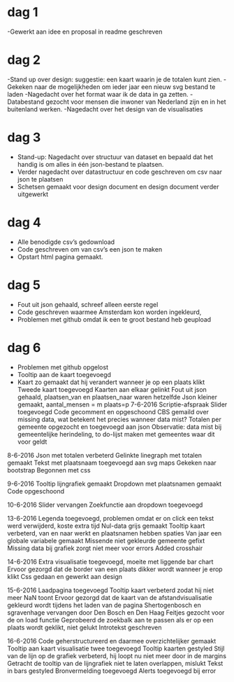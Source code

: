 # dag 1
-Gewerkt aan idee en proposal in readme geschreven

# dag 2
-Stand up over design: suggestie: een kaart waarin je de totalen kunt zien. 
-Gekeken naar de mogelijkheden om ieder jaar een nieuw svg bestand te laden
-Nagedacht over het format waar ik de data in ga zetten. 
-Databestand gezocht voor mensen die inwoner van Nederland zijn en in het buitenland werken. 
-Nagedacht over het design van de visualisaties

# dag 3
- Stand-up: Nagedacht over structuur van dataset en bepaald dat het handig is om alles in één json-bestand te plaatsen. 
- Verder nagedacht over datastructuur en code geschreven om csv naar json te plaatsen
- Schetsen gemaakt voor design document en design document verder uitgewerkt

# dag 4
- Alle benodigde csv’s gedownload
- Code geschreven om van csv’s een json te maken
- Opstart html pagina gemaakt. 

# dag 5
- Fout uit json gehaald, schreef alleen eerste regel
- Code geschreven waarmee Amsterdam kon worden ingekleurd, 
- Problemen met github omdat ik een te groot bestand heb geupload

# dag 6
- Problemen met github opgelost
- Tooltip aan de kaart toegevoegd
- Kaart zo gemaakt dat hij verandert wanneer je op een plaats klikt
Tweede kaart toegevoegd
Kaarten aan elkaar gelinkt
Fout uit json gehaald, plaatsen_van en plaatsen_naar waren hetzelfde
Json kleiner gemaakt, aantal_mensen = m plaats=p
7-6-2016
Scriptie-afspraak
Slider toegevoegd
Code gecomment en opgeschoond
CBS gemaild over missing data, wat betekent het precies wanneer data mist?
Totalen per gemeente opgezocht en toegevoegd aan json
Observatie: data mist bij gemeentelijke herindeling, to do-lijst maken met gemeentes waar dit voor geldt

8-6-2016
Json met totalen verbeterd
Gelinkte linegraph met totalen gemaakt
Tekst met plaatsnaam toegevoegd aan svg maps
Gekeken naar bootstrap
Begonnen met css

9-6-2016
Tooltip lijngrafiek gemaakt
Dropdown met plaatsnamen gemaakt
Code opgeschoond

10-6-2016
Slider vervangen
Zoekfunctie aan dropdown toegevoegd

13-6-2016
Legenda toegevoegd, problemen omdat er on click een tekst werd verwijderd, koste extra tijd
Nul-data grijs gemaakt
Tooltip kaart verbeterd, van en naar werkt en plaatsnamen hebben spaties
Van jaar een globale variabele gemaakt
Missende niet gekleurde gemeente gefixt
Missing data bij grafiek zorgt niet meer voor errors
Added crosshair 

14-6-2016
Extra visualisatie toegevoegd, moeite met liggende bar chart
Ervoor gezorgd dat de border van een plaats dikker wordt wanneer je erop klikt
Css gedaan en gewerkt aan design

15-6-2016
Laadpagina toegevoegd
Tooltip kaart verbeterd zodat hij niet meer NaN toont
Ervoor gezorgd dat de kaart van de afstandvisualisatie gekleurd wordt tijdens het laden van de pagina
Shertogenbosch en sgravenhage vervangen door Den Bosch en Den Haag
Feitjes gezocht voor de on load functie
Geprobeerd de zoekbalk aan te passen als er op een plaats wordt geklikt, niet gelukt
Introtekst geschreven

16-6-2016
Code geherstructureerd en daarmee overzichtelijker gemaakt
Tooltip aan kaart visualisatie twee toegevoegd
Tooltip kaarten gestyled
Stijl van de lijn op de grafiek verbeterd, hij loopt nu niet meer door in de margins
Getracht de tooltip van de lijngrafiek niet te laten overlappen, mislukt
Tekst in bars gestyled
Bronvermelding toegevoegd
Alerts toegevoegd bij error
